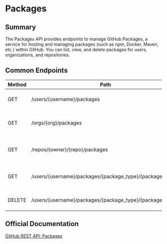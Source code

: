# Packages

## Summary
The Packages API provides endpoints to manage GitHub Packages, a service for hosting and managing packages (such as npm, Docker, Maven, etc.) within GitHub. You can list, view, and delete packages for users, organizations, and repositories.

## Common Endpoints

| Method | Path | Description |
|--------|------|-------------|
| GET    | /users/{username}/packages | List packages for a user |
| GET    | /orgs/{org}/packages | List packages for an organization |
| GET    | /repos/{owner}/{repo}/packages | List packages for a repository |
| GET    | /users/{username}/packages/{package_type}/{package_name} | Get a specific package for a user |
| DELETE | /users/{username}/packages/{package_type}/{package_name} | Delete a package for a user |

## Official Documentation
[GitHub REST API: Packages](https://docs.github.com/en/rest/packages)